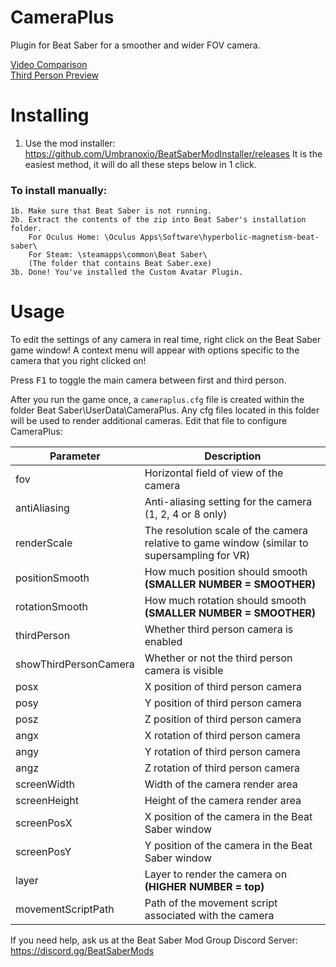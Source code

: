 # CameraPlus
Plugin for Beat Saber for a smoother and wider FOV camera.

[Video Comparison](https://youtu.be/MysLXKSXGTY)  
[Third Person Preview](https://youtu.be/ltIhpt-n6b8)

# Installing
1. Use the mod installer: https://github.com/Umbranoxio/BeatSaberModInstaller/releases
		It is the easiest method, it will do all these steps below in 1 click.
	
### To install manually:
	1b. Make sure that Beat Saber is not running.
	2b. Extract the contents of the zip into Beat Saber's installation folder.
		For Oculus Home: \Oculus Apps\Software\hyperbolic-magnetism-beat-saber\
		For Steam: \steamapps\common\Beat Saber\
		(The folder that contains Beat Saber.exe)
	3b. Done! You've installed the Custom Avatar Plugin.
# Usage
To edit the settings of any camera in real time, right click on the Beat Saber game window! A context menu will appear with options specific to the camera that you right clicked on!

Press <kbd>F1</kbd> to toggle the main camera between first and third person.

After you run the game once, a `cameraplus.cfg` file is created within the folder Beat Saber\UserData\CameraPlus. Any cfg files located in this folder will be used to render additional cameras.
Edit that file to configure CameraPlus:

| Parameter             | Description                                                                                  |
|-----------------------|----------------------------------------------------------------------------------------------|
| fov                   | Horizontal field of view of the camera                                                       |
| antiAliasing          | Anti-aliasing setting for the camera (1, 2, 4 or 8 only)                                     |
| renderScale           | The resolution scale of the camera relative to game window (similar to supersampling for VR) |
| positionSmooth        | How much position should smooth **(SMALLER NUMBER = SMOOTHER)**                              |
| rotationSmooth        | How much rotation should smooth **(SMALLER NUMBER = SMOOTHER)**                              |
| thirdPerson           | Whether third person camera is enabled                                                       |
| showThirdPersonCamera | Whether or not the third person camera is visible                                            |
| posx                  | X position of third person camera                                                            |
| posy                  | Y position of third person camera                                                            |
| posz                  | Z position of third person camera                                                            |
| angx                  | X rotation of third person camera                                                            |
| angy                  | Y rotation of third person camera                                                            |
| angz                  | Z rotation of third person camera                                                            |
| screenWidth           | Width of the camera render area                                                              |
| screenHeight          | Height of the camera render area                                                             |
| screenPosX            | X position of the camera in the Beat Saber window                                            |
| screenPosY            | Y position of the camera in the Beat Saber window                                            |
| layer                 | Layer to render the camera on **(HIGHER NUMBER = top)**                                      |
| movementScriptPath    | Path of the movement script associated with the camera                                       |

If you need help, ask us at the Beat Saber Mod Group Discord Server:  
https://discord.gg/BeatSaberMods
